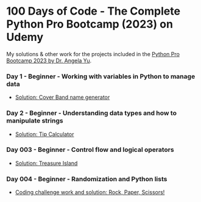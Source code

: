 # 100 Days of Code - The Complete Python Pro Bootcamp (2023) on Udemy

My solutions & other work for the projects included in the [Python Pro Bootcamp 2023 by Dr. Angela Yu](https://www.udemy.com/course/100-days-of-code/).

### Day 1 - Beginner - Working with variables in Python to manage data
* [Solution: Cover Band name generator](/Day-001/.)

### Day 2 - Beginner - Understanding data types and how to manipulate strings
* [Solution: Tip Calculator](/Day-002/.)

### Day 003 - Beginner - Control flow and logical operators
* [Solution: Treasure Island](/Day-003/.)

### Day 004 - Beginner - Randomization and Python lists
* [Coding challenge work and solution: Rock, Paper, Scissors!](/Day-004/.)
